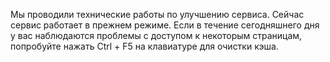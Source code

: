 Мы проводили технические работы по улучшению сервиса. Сейчас сервис работает в прежнем режиме.  Если в течение сегодняшнего дня у вас наблюдаются проблемы с доступом к некоторым страницам, попробуйте нажать Ctrl + F5 на клавиатуре для очистки кэша.